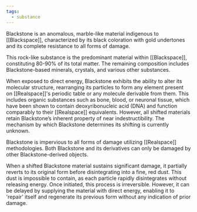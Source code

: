 ```yaml
---
tags:
  - substance
---
```

Blackstone is an anomalous, marble-like material indigenous to [[Blackspace]], characterized by its black coloration with gold undertones and its complete resistance to all forms of damage.

This rock-like substance is the predominant material within [[Blackspace]], constituting 80-90% of its total matter. The remaining composition includes Blackstone-based minerals, crystals, and various other substances.

When exposed to direct energy, Blackstone exhibits the ability to alter its molecular structure, rearranging its particles to form any element present on [[Realspace]]'s periodic table or any molecule derivable from them. This includes organic substances such as bone, blood, or neuronal tissue, which have been shown to contain deoxyribonucleic acid (DNA) and function comparably to their [[Realspace]] equivalents. However, all shifted materials retain Blackstone’s inherent property of near indestructibility. The mechanism by which Blackstone determines its shifting is currently unknown.

Blackstone is impervious to all forms of damage utilizing [[Realspace]] methodologies. Both Blackstone and its derivatives can only be damaged by other Blackstone-derived objects.

When a shifted Blackstone material sustains significant damage, it partially reverts to its original form before disintegrating into a fine, red dust. This dust is impossible to contain, as each particle rapidly disintegrates without releasing energy. Once initiated, this process is irreversible. However, it can be delayed by supplying the material with direct energy, enabling it to 'repair' itself and regenerate its previous form without any indication of prior damage.